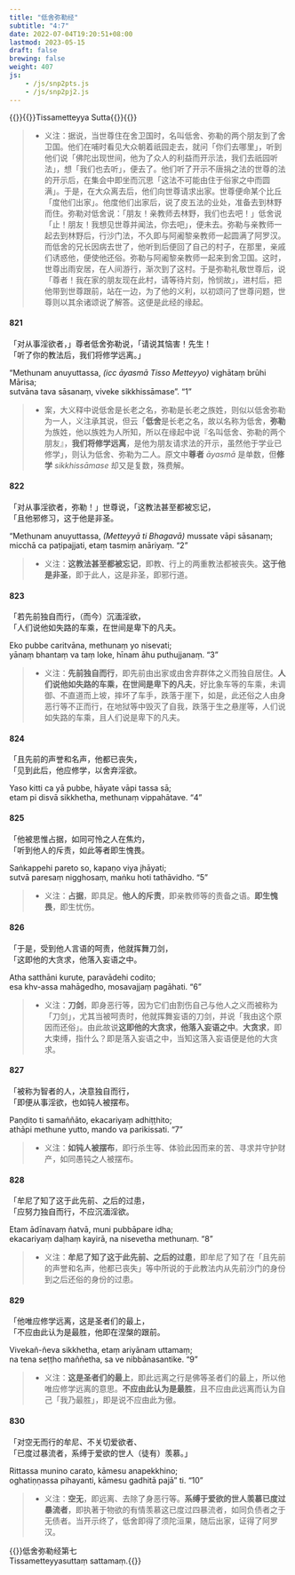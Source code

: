 ```yaml
---
title: "低舍弥勒经"
subtitle: "4:7"
date: 2022-07-04T19:20:51+08:00
lastmod: 2023-05-15
draft: false
brewing: false
weight: 407
js:
    - /js/snp2pts.js
    - /js/snp2pj2.js
---
```



{{<subtitle>}}{{<suttalink src="snp4.7">}}Tissametteyya Sutta{{</suttalink>}}{{</subtitle>}}

> - 义注：据说，当世尊住在舍卫国时，名叫低舍、弥勒的两个朋友到了舍卫国。他们在哺时看见大众朝着祇园走去，就问「你们去哪里」，听到他们说「佛陀出现世间，他为了众人的利益而开示法，我们去祇园听法」，想「我们也去听」，便去了。他们听了开示不唐捐之法的世尊的法的开示后，在集会中即坐而沉思「这法不可能由住于俗家之中而圆满」。于是，在大众离去后，他们向世尊请求出家。世尊便命某个比丘「度他们出家」。他度他们出家后，说了皮五法的业处，准备去到林野而住。弥勒对低舍说：「朋友！亲教师去林野，我们也去吧！」低舍说「止！朋友！我想见世尊并闻法，你去吧」，便未去。弥勒与亲教师一起去到林野后，行沙门法，不久即与阿阇黎亲教师一起圆满了阿罗汉。而低舍的兄长因病去世了，他听到后便回了自己的村子，在那里，亲戚们诱惑他，便使他还俗。弥勒与阿阇黎亲教师一起来到舍卫国。这时，世尊出雨安居，在人间游行，渐次到了这村。于是弥勒礼敬世尊后，说「尊者！我在家的朋友现在此村，请等待片刻，怜悯故」，进村后，把他带到世尊跟前，站在一边，为了他的义利，以初颂问了世尊问题，世尊则以其余诸颂说了解答。这便是此经的缘起。

#### 821

「对从事淫欲者，」尊者低舍弥勒说，「请说其恼害！先生！  
「听了你的教法后，我们将修学远离。」

“­Methuna­m anu­yuttas­sa, <i>(icc āyasmā Tisso Metteyyo)</i> vighātaṃ brūhi Mārisa;  
sutvāna tava sāsanaṃ, viveke sikkhissāmase”. <q>1</q>

> - 案，大义释中说低舍是长老之名，弥勒是长老之族姓，则似以低舍弥勒为一人，义注承其说，但云「**低舍**是长老之名，故以名称为低舍，**弥勒**为族姓，他以族姓为人所知，所以在缘起中说『名叫低舍、弥勒的两个朋友』，**我们将修学远离**，是他为朋友请求法的开示，虽然他于学业已修学」，则认为低舍、弥勒为二人。原文中**尊者** *āyasmā* 是单数，但**修学** *sikkhissāmase* 却又是复数，殊费解。

#### 822

「对从事淫欲者，弥勒！」世尊说，「这教法甚至都被忘记，  
「且他邪修习，这于他是非圣。

“­Methuna­m anu­yuttas­sa, <i>(Metteyyā ti Bhagavā)</i> mussate vāpi sāsanaṃ;  
micchā ca paṭipajjati, etaṃ tasmiṃ anāriyaṃ. <q>2</q>

> - 义注：**这教法甚至都被忘记**，即教、行上的两重教法都被丧失。**这于他是非圣**，即于此人，这是非圣，即邪行道。

#### 823

「若先前独自而行，（而今）沉湎淫欲，  
「人们说他如失路的车乘，在世间是卑下的凡夫。

Eko pubbe caritvāna, methunaṃ yo nisevati;  
yānaṃ bhantaṃ va taṃ loke, hīnam āhu puthujjanaṃ. <q>3</q>

> - 义注：**先前独自而行**，即先前由出家或由舍弃群体之义而独自居住。**人们说他如失路的车乘，在世间是卑下的凡夫**，好比象车等的车乘，未调御、不直道而上坡，摔坏了车手，跌落于崖下，如是，此还俗之人由身恶行等不正而行，在地狱等中毁灭了自我，跌落于生之悬崖等，人们说如失路的车乘，且人们说是卑下的凡夫。

#### 824

「且先前的声誉和名声，他都已丧失，  
「见到此后，他应修学，以舍弃淫欲。

Yaso kitti ca yā pubbe, hāyate vāpi tassa sā;  
etam pi disvā sikkhetha, methunaṃ vippahātave. <q>4</q>

#### 825

「他被思惟占据，如同可怜之人在焦灼，  
「听到他人的斥责，如此等者即生愧畏。

Saṅkappehi pareto so, kapaṇo viya jhāyati;  
sutvā paresaṃ nigghosaṃ, maṅku hoti tathāvidho. <q>5</q>

> - 义注：**占据**，即具足。**他人的斥责**，即亲教师等的责备之语。**即生愧畏**，即生忧伤。

#### 826

「于是，受到他人言语的呵责，他就挥舞刀剑，  
「这即他的大贪求，他落入妄语之中。

Atha satthāni kurute, paravādehi codito;  
esa khv-assa mahāgedho, mosavajjaṃ pagāhati. <q>6</q>

> - 义注：**刀剑**，即身恶行等，因为它们由割伤自己与他人之义而被称为「刀剑」，尤其当被呵责时，他就挥舞妄语的刀剑，并说「我由这个原因而还俗」。由此故说**这即他的大贪求，他落入妄语之中**。**大贪求**，即大束缚，指什么？即是落入妄语之中，当知这落入妄语便是他的大贪求。

#### 827

「被称为智者的人，决意独自而行，  
「即便从事淫欲，也如钝人被摆布。

Paṇḍito ti samaññāto, ekacariyaṃ adhiṭṭhito;  
athāpi methune yutto, mando va parikissati. <q>7</q>

> - 义注：**如钝人被摆布**，即行杀生等、体验此因而来的苦、寻求并守护财产，如同愚钝之人被摆布。

#### 828

「牟尼了知了这于此先前、之后的过患，  
「应努力独自而行，不应沉湎淫欲。

Etam ādīnavaṃ ñatvā, muni pubbāpare idha;  
ekacariyaṃ daḷhaṃ kayirā, na nisevetha methunaṃ. <q>8</q>

> - 义注：**牟尼了知了这于此先前、之后的过患**，即牟尼了知了在「且先前的声誉和名声，他都已丧失」等中所说的于此教法内从先前沙门的身份到之后还俗的身份的过患。

#### 829

「他唯应修学远离，这是圣者们的最上，  
「不应由此认为是最胜，他即在涅槃的跟前。

Vivekañ-ñeva sikkhetha, etaṃ ariyānam uttamaṃ;  
na tena seṭṭho maññetha, sa ve nibbānasantike. <q>9</q>

> - 义注：**这是圣者们的最上**，即此远离之行是佛等圣者们的最上，所以他唯应修学远离的意思。**不应由此认为是最胜**，且不应由此远离而认为自己「我乃最胜」，即是说不应由此为傲。

#### 830

「对空无而行的牟尼、不关切爱欲者、  
「已度过暴流者，系缚于爱欲的世人（徒有）羡慕。」

Rittassa munino carato, kāmesu anapekkhino;  
oghatiṇṇassa pihayanti, kāmesu gadhitā pajā” ti. <q>10</q>

> - 义注：**空无**，即远离、去除了身恶行等。**系缚于爱欲的世人羡慕已度过暴流者**，即执著于物欲的有情羡慕这已度过四暴流者，如同负债者之于无债者。当开示终了，低舍即得了须陀洹果，随后出家，证得了阿罗汉。


{{<eof>}}低舍弥勒经第七<br><span class="pi">Tissametteyyasuttaṃ sattamaṃ.</span>{{</eof>}}